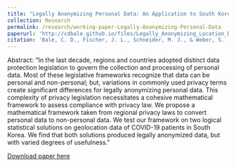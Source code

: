 ```yaml
---
title: "Legally Anonymizing Personal Data: An Application to South Korean COVID-19 Location Data"
collection: Research
permalink: /research/working-paper-Legally-Anonymizing-Personal-Data
paperurl: 'http://cdbale.github.io/files/Legally_Anonymizing_Location_Data_GDPR.pdf'
citation: 'Bale, C. D., Fischer, J. L., Schneider, M. J., & Weber, S. (2021). &quot;Legally Anonymizing Personal Data: An Application to South Korean COVID-19 Location Data.&quot; <i>Working Paper</i>.'
---
```


Abstract: "In the last decade, regions and countries adopted distinct data protection legislation to govern the collection and processing of personal data. Most of these legislative frameworks recognize that data can be personal and non-personal; but, variations in commonly used privacy terms create significant differences for legally anonymizing personal data. This complexity of privacy legislation necessitates a cohesive mathematical framework to assess compliance with privacy law. We propose a mathematical framework taken from regional privacy laws to convert personal data to non-personal data. We test our framework on two logical statistical solutions on geolocation data of COVID-19 patients in South Korea. We find that both solutions produced legally anonymized data, but with varied degrees of usefulness."

[Download paper here](http://cdbale.github.io/files/Legally_Anonymizing_Location_Data_GDPR.pdf)
